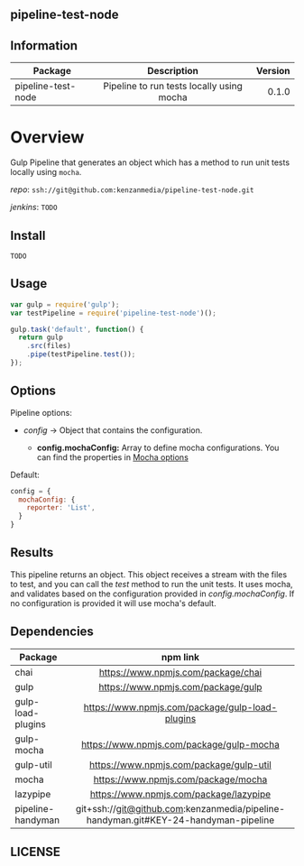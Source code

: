 ## pipeline-test-node

## Information

| Package       | Description   | Version|
| ------------- |:-------------:| -----:|
| pipeline-test-node| Pipeline to run tests locally using mocha | 0.1.0 |

# Overview

Gulp Pipeline that generates an object which has a method to run unit tests locally using `mocha`.

_repo_: `ssh://git@github.com:kenzanmedia/pipeline-test-node.git`

_jenkins_: `TODO`

## Install
`TODO`

## Usage
```javascript
var gulp = require('gulp');
var testPipeline = require('pipeline-test-node')();

gulp.task('default', function() {
  return gulp
    .src(files)
    .pipe(testPipeline.test());
});
```


## Options

Pipeline options:
* _config_ -> Object that contains the configuration.

    + __config.mochaConfig:__ Array to define mocha configurations. You can find the properties in [Mocha options](http://mochajs.org/#usage)


Default:
```javascript
config = {
  mochaConfig: {
    reporter: 'List',
  }
}
```

## Results

  This pipeline returns an object. This object receives a stream with the files to test, and you can call the _test_ method to run the unit tests. It uses mocha, and validates based on the configuration provided in _config.mochaConfig_. If no configuration is provided it will use mocha's default.  


## Dependencies

| Package       | npm link   |
| ------------- |:-------------:|
|chai| https://www.npmjs.com/package/chai |
|gulp| https://www.npmjs.com/package/gulp |
|gulp-load-plugins| https://www.npmjs.com/package/gulp-load-plugins |
|gulp-mocha| https://www.npmjs.com/package/gulp-mocha |
|gulp-util| https://www.npmjs.com/package/gulp-util |
|mocha| https://www.npmjs.com/package/mocha |
|lazypipe| https://www.npmjs.com/package/lazypipe |
|pipeline-handyman| git+ssh://git@github.com:kenzanmedia/pipeline-handyman.git#KEY-24-handyman-pipeline |


## LICENSE
<!-- TODO -->
